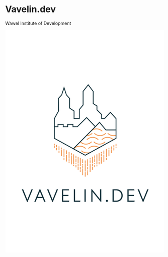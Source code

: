 # Vavelin.dev
Wawel Institute of Development 

![VavelinDev Logo](profile/images/vavelin-logo.dev-horyzontalne.png)

